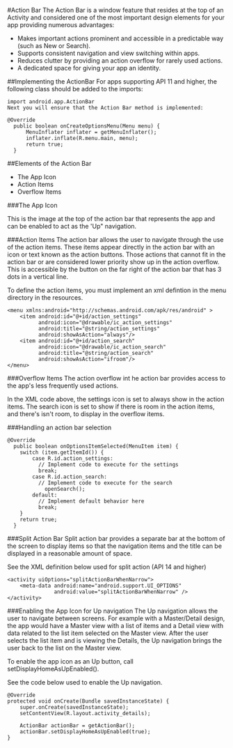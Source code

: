 #Action Bar
The Action Bar is a window feature that resides at the top of an Activity and considered one of the most important design elements for your app providing numerous advantages:

* Makes important actions prominent and accessible in a predictable way (such as New or Search).
* Supports consistent navigation and view switching within apps.
* Reduces clutter by providing an action overflow for rarely used actions.
* A dedicated space for giving your app an identity.

##Implementing the ActionBar
For apps supporting API 11 and higher, the following class should be added to the imports:

```
import android.app.ActionBar
Next you will ensure that the Action Bar method is implemented:

@Override
  public boolean onCreateOptionsMenu(Menu menu) {
      MenuInflater inflater = getMenuInflater();
      inflater.inflate(R.menu.main, menu);
      return true;
  }
```

##Elements of the Action Bar
* The App Icon
* Action Items
* Overflow Items

###The App Icon

This is the image at the top of the action bar that represents the app and can be enabled to act as the 'Up" navigation.

###Action Items
The action bar allows the user to navigate through the use of the action items. These items appear directly in the action bar with an icon or text known as the action buttons. Those actions that cannot fit in the action bar or are considered lower priority show up in the action overflow. This is accessible by the button on the far right of the action bar that has 3 dots in a vertical line.

To define the action items, you must implement an xml defintion in the menu directory in the resources.

```
<menu xmlns:android="http://schemas.android.com/apk/res/android" >
    <item android:id="@+id/action_settings"
          android:icon="@drawable/ic_action_settings"
          android:title="@string/action_settings"
          android:showAsAction="always"/>
    <item android:id="@+id/action_search"
          android:icon="@drawable/ic_action_search"
          android:title="@string/action_search"
          android:showAsAction="ifroom"/>
</menu>
```

###Overflow Items
The action overflow int he action bar provides access to the app's less frequently used actions.

In the XML code above, the settings icon is set to always show in the action items. The search icon is set to show if there is room in the action items, and there's isn't room, to display in the overflow items.

###Handling an action bar selection
```
@Override
  public boolean onOptionsItemSelected(MenuItem item) {
    switch (item.getItemId()) {    
        case R.id.action_settings:
          // Implement code to execute for the settings
          break;
        case R.id.action_search:
          // Implement code to execute for the search
            openSearch();
        default:
          // Implement default behavior here
          break;
    }
    return true;
  }
```

###Split Action Bar
Split action bar provides a separate bar at the bottom of the screen to display items so that the navigation items and the title can be displayed in a reasonable amount of space.

See the XML definition below used for split action (API 14 and higher)

```
<activity uiOptions="splitActionBarWhenNarrow">
    <meta-data android:name="android.support.UI_OPTIONS"
               android:value="splitActionBarWhenNarrow" />
</activity>
```

###Enabling the App Icon for Up navigation
The Up navigation allows the user to navigate between screens. For example with a Master/Detail design, the app would have a Master view with a list of items and a Detail view with data related to the list item selected on the Master view. After the user selects the list item and is viewing the Details, the Up navigation brings the user back to the list on the Master view.

To enable the app icon as an Up button, call setDisplayHomeAsUpEnabled().

See the code below used to enable the Up navigation.

```
@Override
protected void onCreate(Bundle savedInstanceState) {
    super.onCreate(savedInstanceState);
    setContentView(R.layout.activity_details);

    ActionBar actionBar = getActionBar();
    actionBar.setDisplayHomeAsUpEnabled(true);
}
```
